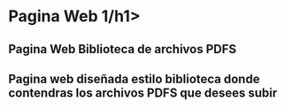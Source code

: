 <h1>Pagina Web 1/h1>
  <h2>Pagina Web Biblioteca de archivos PDFS<h2>
    <p>Pagina web diseñada estilo biblioteca donde contendras los archivos PDFS que desees subir</p>
